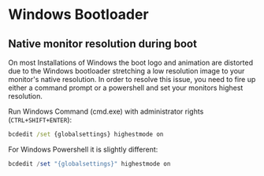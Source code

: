 # Windows Bootloader

## Native monitor resolution during boot

On most Installations of Windows the boot logo and animation are distorted due to the Windows bootloader stretching a low resolution image to your monitor's native resolution. In order to resolve
this issue, you need to fire up either a command prompt or a powershell and set your monitors highest resolution.

Run Windows Command (cmd.exe) with administrator rights (`CTRL+SHIFT+ENTER`):

```cmd
bcdedit /set {globalsettings} highestmode on
```

For Windows Powershell it is slightly different:

```powershell
bcdedit /set "{globalsettings}" highestmode on
```

